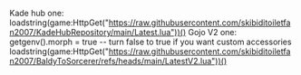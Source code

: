Kade hub one: loadstring(game:HttpGet("https://raw.githubusercontent.com/skibiditoiletfan2007/KadeHubRepository/main/Latest.lua"))()
Gojo V2 one:
getgenv().morph = true -- turn false to true if you want custom accessories
loadstring(game:HttpGet("https://raw.githubusercontent.com/skibiditoiletfan2007/BaldyToSorcerer/refs/heads/main/LatestV2.lua"))()
